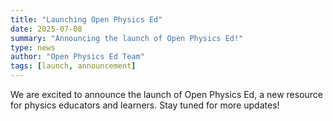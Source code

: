 ```yaml
---
title: "Launching Open Physics Ed"
date: 2025-07-08
summary: "Announcing the launch of Open Physics Ed!"
type: news
author: "Open Physics Ed Team"
tags: [launch, announcement]
---
```


We are excited to announce the launch of Open Physics Ed, a new resource for physics educators and learners. Stay tuned for more updates!
